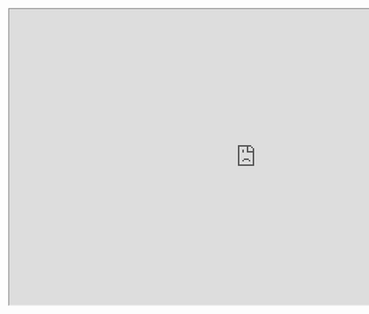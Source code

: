 <iframe src="https://eizwbs2n02l.feishu.cn/docx/QSvJd9VJIowM50xsw9hc9jHCnmf" width="1000px" height="600px"></iframe>